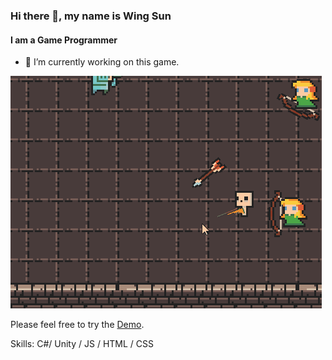 ### Hi there 👋, my name is Wing Sun
#### I am a Game Programmer



- 🔭 I’m currently working on this game. 

![my game](https://github.com/wingsun526/wingsun526/blob/main/Demo.gif)

Please feel free to try the [Demo](https://wingsun526.github.io/Bone-Shooter-Online/).


Skills: C#/ Unity / JS / HTML / CSS




